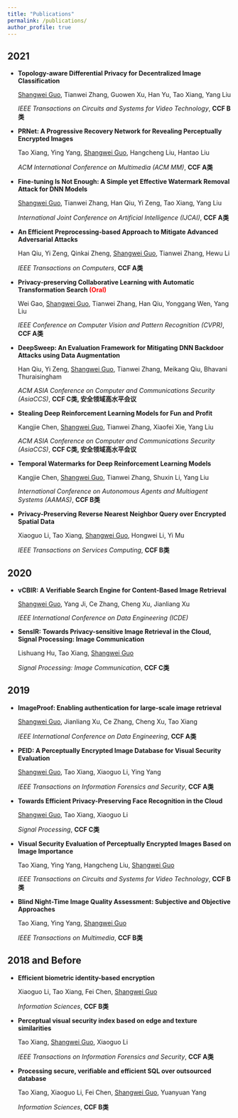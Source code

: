```yaml
---
title: "Publications"
permalink: /publications/
author_profile: true
---
```


## 2021

* **Topology-aware Differential Privacy for Decentralized Image Classification**

  <u>Shangwei Guo</u>, Tianwei Zhang, Guowen Xu, Han Yu, Tao Xiang, Yang Liu

  *IEEE Transactions on Circuits and Systems for Video Technology*,  **CCF B类**

* **PRNet: A Progressive Recovery Network for Revealing Perceptually Encrypted Images**

  Tao Xiang, Ying Yang, <u>Shangwei Guo</u>, Hangcheng Liu, Hantao Liu

  *ACM International Conference on Multimedia (ACM MM)*,  **CCF A类**

* **Fine-tuning Is Not Enough: A Simple yet Effective Watermark Removal Attack for DNN Models**

  <u>Shangwei Guo</u>, Tianwei Zhang, Han Qiu, Yi Zeng, Tao Xiang, Yang Liu

  *International Joint Conference on Artificial Intelligence (IJCAI)*,  **CCF A类**

* **An Efficient Preprocessing-based Approach to Mitigate Advanced Adversarial Attacks**

  Han Qiu, Yi Zeng, Qinkai Zheng, <u>Shangwei Guo</u>, Tianwei Zhang, Hewu Li

  *IEEE Transactions on Computers*,  **CCF A类**


* **Privacy-preserving Collaborative Learning with Automatic Transformation Search<font  color=red > (Oral)</font>**

  Wei Gao, <u>Shangwei Guo</u>, Tianwei Zhang, Han Qiu, Yonggang Wen, Yang Liu

  *IEEE Conference on Computer Vision and Pattern Recognition (CVPR)*,  **CCF A类**

* **DeepSweep: An Evaluation Framework for Mitigating DNN Backdoor Attacks using Data Augmentation**

  Han Qiu, Yi Zeng, <u>Shangwei Guo</u>, Tianwei Zhang, Meikang Qiu, Bhavani Thuraisingham

  *ACM ASIA Conference on Computer and Communications Security (AsiaCCS)*,  **CCF C类, 安全领域高水平会议**

* **Stealing Deep Reinforcement Learning Models for Fun and Profit**

  Kangjie Chen, <u>Shangwei Guo</u>, Tianwei Zhang, Xiaofei Xie, Yang Liu

  *ACM ASIA Conference on Computer and Communications Security (AsiaCCS)*,  **CCF C类, 安全领域高水平会议**

* **Temporal Watermarks for Deep Reinforcement Learning Models**

  Kangjie Chen, <u>Shangwei Guo</u>, Tianwei Zhang, Shuxin Li, Yang Liu

  *International Conference on Autonomous Agents and Multiagent Systems (AAMAS)*,  **CCF B类**

* **Privacy-Preserving Reverse Nearest Neighbor Query over Encrypted Spatial Data**

  Xiaoguo Li, Tao Xiang,  <u>Shangwei Guo</u>, Hongwei Li, Yi Mu

  *IEEE Transactions on Services Computing*,  **CCF B类**

## 2020

* **vCBIR: A Verifiable Search Engine for Content-Based Image Retrieval**

  <u>Shangwei Guo</u>, Yang Ji, Ce Zhang, Cheng Xu, Jianliang Xu

  *IEEE International Conference on Data Engineering (ICDE)*

* **SensIR: Towards Privacy-sensitive Image Retrieval in the Cloud, Signal Processing: Image Communication**

  Lishuang Hu, Tao Xiang, <u>Shangwei Guo</u>

  *Signal Processing: Image Communication*,  **CCF C类**

## 2019

* **ImageProof: Enabling authentication for large-scale image retrieval**

  <u>Shangwei Guo</u>, Jianliang Xu, Ce Zhang, Cheng Xu, Tao Xiang

  *IEEE International Conference on Data Engineering*,  **CCF A类**

* **PEID: A Perceptually Encrypted Image Database for Visual Security Evaluation**

  <u>Shangwei Guo</u>, Tao Xiang, Xiaoguo Li, Ying Yang

  *IEEE Transactions on Information Forensics and Security*,   **CCF A类**

* **Towards Efficient Privacy-Preserving Face Recognition in the Cloud**

  <u>Shangwei Guo</u>, Tao Xiang, Xiaoguo Li

  *Signal Processing*,  **CCF C类**

* **Visual Security Evaluation of Perceptually Encrypted Images Based on Image Importance**

  Tao Xiang, Ying Yang, Hangcheng Liu, <u>Shangwei Guo</u>

  *IEEE Transactions on Circuits and Systems for Video Technology*,  **CCF B类**

* **Blind Night-Time Image Quality Assessment: Subjective and Objective Approaches**

  Tao Xiang, Ying Yang, <u>Shangwei Guo</u>

  *IEEE Transactions on Multimedia*,  **CCF B类**

## 2018 and Before

* **Efficient biometric identity-based encryption**

  Xiaoguo Li, Tao Xiang, Fei Chen, <u>Shangwei Guo</u>

  *Information Sciences*,  **CCF B类**

* **Perceptual visual security index based on edge and texture similarities**

  Tao Xiang, <u>Shangwei Guo</u>, Xiaoguo Li

  *IEEE Transactions on Information Forensics and Security*, **CCF A类**

* **Processing secure, verifiable and efficient SQL over outsourced database**

  Tao Xiang, Xiaoguo Li, Fei Chen, <u>Shangwei Guo</u>, Yuanyuan Yang

  *Information Sciences*,  **CCF B类**
